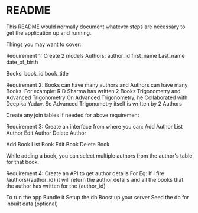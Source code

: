 # README

This README would normally document whatever steps are necessary to get the
application up and running.

Things you may want to cover:

Requirement 1:
Create 2 models
Authors:
author_id
first_name
Last_name
date_of_birth

Books:
book_id
book_title

Requirement 2:
Books can have many authors and Authors can have many Books.
For example:
R D Sharma has written 2 Books Trigonometry and Advanced Trigonometry
On Advanced Trigonometry, he Collaborated with Deepika Yadav.
So Advanced Trigonometry itself is written by 2 Authors

Create any join tables if needed for above requirement

Requirement 3:
Create an interface from where you can:
Add Author
List Author
Edit Author
Delete Author

Add Book
List Book
Edit Book
Delete Book

While adding a book, you can select multiple authors from the author's table for that book.

Requirement 4:
Create an API to get author details
For Eg:
If I fire /authors/{author_id}
it will return the author details and all the books that the author has written for the {author_id}

To run the app
Bundle it
Setup the db
Boost up your server
Seed the db for inbuilt data.(optional)

